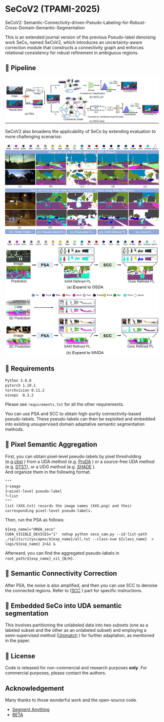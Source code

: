 # SeCoV2 (TPAMI-2025)

SeCoV2: Semantic-Connectivity-driven-Pseudo-Labeling-for-Robust-Cross-Domain-Semantic-Segmentation 

This is an extended journal version of the previous Pseudo-label denoising work SeCo, named SeCoV2, which introduces an uncertainty-aware correction module that constructs a connectivity graph and enforces relational consistency for robust refinement in ambiguous regions. 

## :speech_balloon: Pipeline
![](./images/Fig3_Pipeline.png)

SeCoV2 also broadens the applicability of SeCo by extending evaluation to more challenging scenarios:

![](./images/Fig2_Motivation.png)


![](./images/Fig4_extend.png)



## :speech_balloon: Requirements

```
Python 3.8.0
pytorch 1.10.1
torchvision 0.11.2
einops  0.3.2
```
Please see `requirements.txt` for all the other requirements.

You can use PSA and SCC to obtain high-purity connectivity-based pseudo-labels. 
These pseudo-labels can then be exploited and embedded into existing unsupervised domain adaptative semantic segmentation methods.

## :speech_balloon: Pixel Semantic Aggregation

First, you can obtain pixel-level pseudo-labels by pixel thresholding (e.g.[cbst](https://github.com/yzou2/cbst) ) from a UDA method (e.g. [ProDA](https://github.com/microsoft/ProDA) ) or a source-free UDA method (e.g. [DTST](https://github.com/DZhaoXd/DT-ST)), or a UDG method (e.g. [SHADE](https://github.com/HeliosZhao/SHADE) ).  
And organize them in the following format.   
```
"""
├─image
├─pixel-level pseudo-label
└─list
"""
list (XXX.txt) records the image names (XXX.png) and their corresponding pixel-level pseudo-labels.
```
Then, run the PSA as follows:
```
${exp_name}="HRDA_seco"
CUDA_VISIBLE_DEVICES="1"  nohup python seco_sam.py --id-list-path  ./splits/cityscapes/${exp_name}/all.txt --class-num ${class_name}  > logs/${exp_name} 2>&1 &
```
Afterward, you can find the aggregated pseudo-labels in `root_path/${exp_name}_vit_{B/H}`.


## :speech_balloon: Semantic Connectivity Correction
After PSA, the noise is also amplified, and then you can use SCC to denoise the connected regions. 
Refer to ([SCC](https://github.com/DZhaoXd/SeCoV2/tree/main/SCC_V2) ) part for specific instructions.

## :speech_balloon: Embedded SeCo into UDA semantic segmentation
This involves partitioning the unlabeled data into two subsets (one as a labeled subset and the other as an unlabeled subset) and employing a semi-supervised method ([Unimatch](https://github.com/LiheYoung/UniMatch) ) for further adaptation, as mentioned in the paper.


## :speech_balloon: License
Code is released for non-commercial and research purposes **only**. For commercial purposes, please contact the authors.

## Acknowledgement
Many thanks to those wonderful work and the open-source code.
- [Segment Anything](https://segment-anything.com/) 
- [BETA](https://github.com/xyupeng/BETA)


